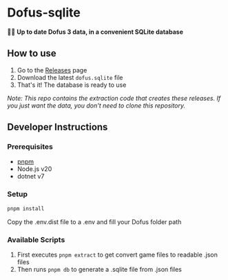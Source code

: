 # Dofus-sqlite

👨‍💻 **Up to date Dofus 3 data, in a convenient SQLite database**

## How to use

1. Go to the [Releases](../../releases) page
2. Download the latest `dofus.sqlite` file
3. That's it! The database is ready to use

_Note: This repo contains the extraction code that creates these releases. If you just want the data, you don't need to clone this repository._

## Developer Instructions

### Prerequisites

- [pnpm](https://pnpm.io/installation)
- Node.js v20
- dotnet v7

### Setup

```bash
pnpm install
```

Copy the .env.dist file to a .env and fill your Dofus folder path

### Available Scripts

1. First executes `pnpm extract` to get convert game files to readable .json files
2. Then runs `pnpm db` to generate a .sqlite file from .json files
